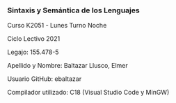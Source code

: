 <h3> Sintaxis y Semántica de los Lenguajes </h3>

Curso K2051 - Lunes Turno Noche

Ciclo Lectivo 2021

Legajo: 155.478-5

Apellido y Nombre: Baltazar Llusco, Elmer

Usuario GitHub: ebaltazar

Compilador utilizado: C18 (Visual Studio Code y MinGW)

